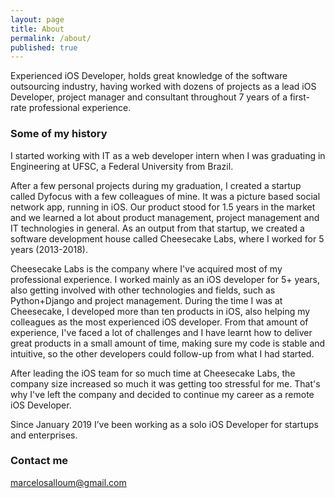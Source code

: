 ```yaml
---
layout: page
title: About
permalink: /about/
published: true
---
```


Experienced iOS Developer, holds great knowledge of the software outsourcing industry, having worked with dozens of projects as a lead iOS Developer, project manager and consultant throughout 7 years of a first-rate professional experience.

### Some of my history

I started working with IT as a web developer intern when I was graduating in Engineering at UFSC, a Federal University from Brazil.

After a few personal projects during my graduation, I created a startup called Dyfocus with a few colleagues of mine. It was a picture based social network app, running in iOS. Our product stood for 1.5 years in the market and we learned a lot about product management, project management and IT technologies in general. As an output from that startup, we created a software development house called Cheesecake Labs, where I worked for 5 years (2013-2018).

Cheesecake Labs is the company where I've acquired most of my professional experience. I worked mainly as an iOS developer for 5+ years, also getting involved with other technologies and fields, such as Python+Django and project management. During the time I was at Cheesecake, I developed more than ten products in iOS, also helping my colleagues as the most experienced iOS developer. From that amount of experience, I've faced a lot of challenges and I have learnt how to deliver great products in a small amount of time, making sure my code is stable and intuitive, so the other developers could follow-up from what I had started.

After leading the iOS team for so much time at Cheesecake Labs, the company size increased so much it was getting too stressful for me. That's why I've left the company and decided to continue my career as a remote iOS Developer.

Since January 2019 I’ve been working as a solo iOS Developer for startups and enterprises.


### Contact me

[marcelosalloum@gmail.com](mailto:marcelosalloum@gmail.com)
